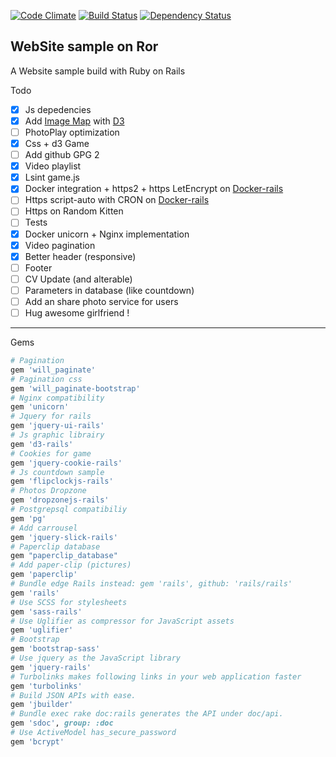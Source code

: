 [![Code Climate](https://codeclimate.com/github/Exocen/Website/badges/gpa.svg)](https://codeclimate.com/github/Exocen/Website) [![Build Status](https://travis-ci.org/Exocen/Website.svg?branch=master)](https://travis-ci.org/Exocen/Website)
[![Dependency Status](https://gemnasium.com/Exocen/Website.svg)](https://gemnasium.com/Exocen/Website)

WebSite sample on Ror
------------

A Website sample build with Ruby on Rails

Todo
* [x] Js depedencies
* [x] Add [Image Map](https://github.com/vogievetsky/KoalasToTheMax) with [D3](https://github.com/mbostock/d3)
* [ ] PhotoPlay optimization
* [x] Css + d3 Game
* [ ] Add github GPG 2
* [x] Video playlist
* [x] Lsint game.js
* [x] Docker integration + https2 + https LetEncrypt on [Docker-rails](https://github.com/exocen/docker-rails)
* [ ] Https script-auto with CRON on [Docker-rails](https://github.com/exocen/docker-rails)
* [ ] Https on Random Kitten
* [ ] Tests
* [x] Docker unicorn + Nginx implementation
* [x] Video pagination
* [x] Better header (responsive)
* [ ] Footer
* [ ] CV Update (and alterable)
* [ ] Parameters in database (like countdown)
* [ ] Add an share photo service for users
* [ ] Hug awesome girlfriend !

---

Gems

```ruby
# Pagination
gem 'will_paginate'
# Pagination css
gem 'will_paginate-bootstrap'
# Nginx compatibility
gem 'unicorn'
# Jquery for rails
gem 'jquery-ui-rails'
# Js graphic librairy
gem 'd3-rails'
# Cookies for game
gem 'jquery-cookie-rails'
# Js countdown sample
gem 'flipclockjs-rails'
# Photos Dropzone
gem 'dropzonejs-rails'
# Postgrepsql compatibiliy
gem 'pg'
# Add carrousel
gem 'jquery-slick-rails'
# Paperclip database
gem "paperclip_database"
# Add paper-clip (pictures)
gem 'paperclip'
# Bundle edge Rails instead: gem 'rails', github: 'rails/rails'
gem 'rails'
# Use SCSS for stylesheets
gem 'sass-rails'
# Use Uglifier as compressor for JavaScript assets
gem 'uglifier'
# Bootstrap
gem 'bootstrap-sass'
# Use jquery as the JavaScript library
gem 'jquery-rails'
# Turbolinks makes following links in your web application faster
gem 'turbolinks'
# Build JSON APIs with ease.
gem 'jbuilder'
# Bundle exec rake doc:rails generates the API under doc/api.
gem 'sdoc', group: :doc
# Use ActiveModel has_secure_password
gem 'bcrypt'
```
